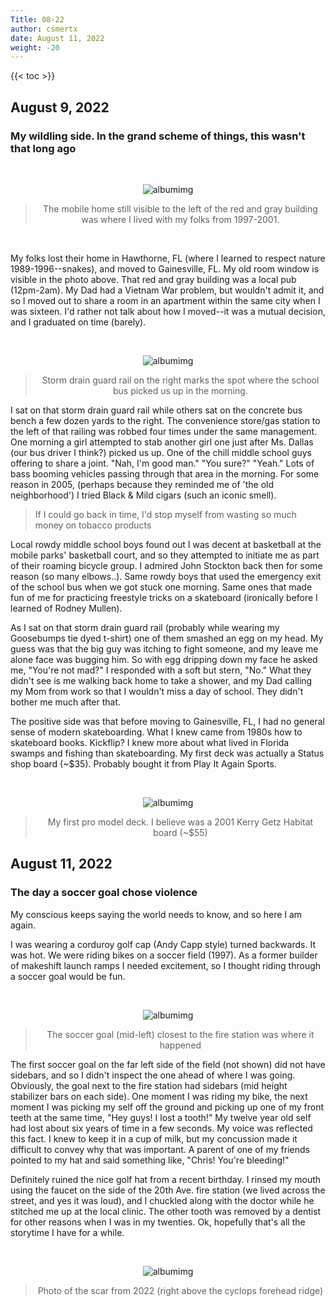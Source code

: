 ```yaml
---
Title: 08-22
author: csmertx
date: August 11, 2022
weight: -20
---
```


<!--more-->

{{< toc >}}

## August 9, 2022
### My wildling side. In the grand scheme of things, this wasn't that long ago

<br /><div style="text-align: center;">

![albumimg](/Blog/daynight/2022/my_wildling_side_alamar_gardens_mobile_home.jpg "Google Maps (2007) screenshot of 4490 SW 20 Ave, Gainesville FL")

> The mobile home still visible to the left of the red and gray building was where I lived with my folks from 1997-2001. 

</div><br />

My folks lost their home in Hawthorne, FL (where I learned to respect nature 1989-1996--snakes), and moved to Gainesville, FL. My old room window is visible in the photo above. That red and gray building was a local pub (12pm-2am). My Dad had a Vietnam War problem, but wouldn't admit it, and so I moved out to share a room in an apartment within the same city when I was sixteen. I'd rather not talk about how I moved--it was a mutual decision, and I graduated on time (barely).

<br /><div style="text-align: center;">

![albumimg](/Blog/daynight/2022/my_wildling_side_alamar_gardens_bus_stop_handrail.jpg "Google Maps (2007) screenshot of 4220 SW 20 Ave, Gainesville FL")

> Storm drain guard rail on the right marks the spot where the school bus picked us up in the morning.

</div>

I sat on that storm drain guard rail while others sat on the concrete bus bench a few dozen yards to the right. The convenience store/gas station to the left of that railing was robbed four times under the same management. One morning a girl attempted to stab another girl one just after Ms. Dallas (our bus driver I think?) picked us up. One of the chill middle school guys offering to share a joint. "Nah, I'm good man." "You sure?" "Yeah." Lots of bass booming vehicles passing through that area in the morning. For some reason in 2005, (perhaps because they reminded me of 'the old neighborhood') I tried Black & Mild cigars (such an iconic smell).

> If I could go back in time, I'd stop myself from wasting so much money on tobacco products

Local rowdy middle school boys found out I was decent at basketball at the mobile parks' basketball court, and so they attempted to initiate me as part of their roaming bicycle group. I admired John Stockton back then for some reason (so many elbows..). Same rowdy boys that used the emergency exit of the school bus when we got stuck one morning. Same ones that made fun of me for practicing freestyle tricks on a skateboard (ironically before I learned of Rodney Mullen).

As I sat on that storm drain guard rail (probably while wearing my Goosebumps tie dyed t-shirt) one of them smashed an egg on my head. My guess was that the big guy was itching to fight someone, and my leave me alone face was bugging him. So with egg dripping down my face he asked me, "You're not mad?" I responded with a soft but stern, "No." What they didn't see is me walking back home to take a shower, and my Dad calling my Mom from work so that I wouldn't miss a day of school. They didn't bother me much after that.

The positive side was that before moving to Gainesville, FL, I had no general sense of modern skateboarding. What I knew came from 1980s how to skateboard books. Kickflip? I knew more about what lived in Florida swamps and fishing than skateboarding. My first deck was actually a Status shop board (~$35). Probably bought it from Play It Again Sports.


<br /><div style="text-align: center;">


![albumimg](/Blog/daynight/2022/my_wildling_side_alamar_gardens_first_skateboard.jpg "Kerry Getz 2001 Habitat Skateboards Red eyed treefrog Pro Model")

> My first pro model deck. I believe was a 2001 Kerry Getz Habitat board (~$55)

</div>

## August 11, 2022
### The day a soccer goal chose violence

My conscious keeps saying the world needs to know, and so here I am again.

I was wearing a corduroy golf cap (Andy Capp style) turned backwards. It was hot. We were riding bikes on a soccer field (1997). As a former builder of makeshift launch ramps I needed excitement, so I thought riding through a soccer goal would be fun.

<br /><div style="text-align: center;">

![albumimg](/Blog/daynight/2022/soccer_goal_carnage_location.jpg "Google Maps (2007) screenshot of 2023 SW 43rd St, Gainesville FL")

> The soccer goal (mid-left) closest to the fire station was where it happened

</div>

The first soccer goal on the far left side of the field (not shown) did not have sidebars, and so I didn't inspect the one ahead of where I was going. Obviously, the goal next to the fire station had sidebars (mid height stabilizer bars on each side). One moment I was riding my bike, the next moment I was picking my self off the ground and picking up one of my front teeth at the same time, "Hey guys! I lost a tooth!" My twelve year old self had lost about six years of time in a few seconds. My voice was reflected this fact. I knew to keep it in a cup of milk, but my concussion made it difficult to convey why that was important. A parent of one of my friends pointed to my hat and said something like, "Chris! You're bleeding!"

Definitely ruined the nice golf hat from a recent birthday. I rinsed my mouth using the faucet on the side of the 20th Ave. fire station (we lived across the street, and yes it was loud), and I chuckled along with the doctor while he stitched me up at the local clinic.
The other tooth was removed by a dentist for other reasons when I was in my twenties. Ok, hopefully that's all the storytime I have for a while.

<br /><div style="text-align: center;">

![albumimg](/Blog/daynight/2022/soccer_goal_carnage_head.jpg "Close up photo of my widow's peak hairline scar--46mm or 1.8in")

> Photo of the scar from 2022 (right above the cyclops forehead ridge)

</div>